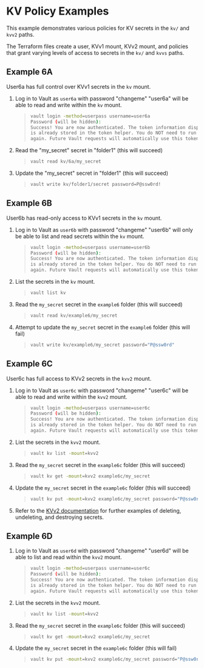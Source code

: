 # KV Policy Examples

This example demonstrates various policies for KV secrets in the `kv/` and `kvv2` paths.

The Terraform files create a user, KVv1 mount, KVv2 mount, and policies that grant varying levels of access to secrets in the `kv/` and `kvvs` paths.

## Example 6A

User6a has full control over KVv1 secrets in the `kv` mount.

1. Log in to Vault as `user6a` with password "changeme"
    "user6a" will be able to read and write within the `kv` mount.
    >
    > ```bash
    > vault login -method=userpass username=user6a
    > Password (will be hidden):
    > Success! You are now authenticated. The token information displayed below
    > is already stored in the token helper. You do NOT need to run "vault login"
    > again. Future Vault requests will automatically use this token.
    > ```

2. Read the "my_secret" secret in "folder1" (this will succeed)
    >
    > ```bash
    > vault read kv/6a/my_secret
    > ```

3. Update the "my_secret" secret in "folder1" (this will succeed)
    >
    > ```bash
    > vault write kv/folder1/secret password=P@ssw0rd!
    > ```

## Example 6B

User6b has read-only access to KVv1 secrets in the `kv` mount.

1. Log in to Vault as `user6b` with password "changeme"
    "user6b" will only be able to list and read secrets within the `kv` mount.
    >
    > ```bash
    > vault login -method=userpass username=user6b
    > Password (will be hidden):
    > Success! You are now authenticated. The token information displayed below
    > is already stored in the token helper. You do NOT need to run "vault login"
    > again. Future Vault requests will automatically use this token.
    > ```

2. List the secrets in the `kv` mount.
    >
    > ```bash
    > vault list kv
    > ```

3. Read the `my_secret` secret in the `example6` folder (this will succeed)
    >
    > ```bash
    > vault read kv/example6/my_secret
    > ```

4. Attempt to update the `my_secret` secret in the `example6` folder (this will fail)
    >
    > ```bash
    > vault write kv/example6/my_secret password="P@ssw0rd"
    > ```

## Example 6C

User6c has full access to KVv2 secrets in the `kvv2` mount.

1. Log in to Vault as `user6c` with password "changeme"
    "user6c" will be able to read and write within the `kvv2` mount.
    >
    > ```bash
    > vault login -method=userpass username=user6c
    > Password (will be hidden):
    > Success! You are now authenticated. The token information displayed below
    > is already stored in the token helper. You do NOT need to run "vault login"
    > again. Future Vault requests will automatically use this token.
    > ```

2. List the secrets in the `kvv2` mount.
    >
    > ```bash
    > vault kv list -mount=kvv2
    > ```

3. Read the `my_secret` secret in the `example6c` folder (this will succeed)
    >
    > ```bash
    > vault kv get -mount=kvv2 example6c/my_secret
    > ```

4. Update the `my_secret` secret in the `example6c` folder (this will succeed)
    >
    > ```bash
    > vault kv put -mount=kvv2 example6c/my_secret password="P@ssw0rd"
    > ```

5. Refer to the [KVv2 documentation](https://developer.hashicorp.com/vault/docs/secrets/kv/kv-v2) for further examples of deleting, undeleting, and destroying secrets.

## Example 6D

1. Log in to Vault as `user6d` with password "changeme"
    "user6d" will be able to list and read within the `kvv2` mount.
    >
    > ```bash
    > vault login -method=userpass username=user6c
    > Password (will be hidden):
    > Success! You are now authenticated. The token information displayed below
    > is already stored in the token helper. You do NOT need to run "vault login"
    > again. Future Vault requests will automatically use this token.
    > ```

2. List the secrets in the `kvv2` mount.
    >
    > ```bash
    > vault kv list -mount=kvv2
    > ```

3. Read the `my_secret` secret in the `example6c` folder (this will succeed)
    >
    > ```bash
    > vault kv get -mount=kvv2 example6c/my_secret
    > ```

4. Update the `my_secret` secret in the `example6c` folder (this will fail)
    >
    > ```bash
    > vault kv put -mount=kvv2 example6c/my_secret password="P@ssw0rd"
    > ```

